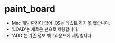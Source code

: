 # paint_board
- Mac 개발 환경이 없어 IOS는 테스트 하지 못 했습니다.
- 'LOAD'는 새로운 판으로 세팅합니다.
- 'ADD'는 기존 정보 백그라운드에 세팅합니다.